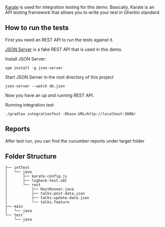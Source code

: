[Karate](https://github.com/intuit/karate) is used for integration testing for this demo.
Basically, Karate is an API testing framework that allows you to write your test in Gherkin standard.

## How to run the tests
First you need an REST API to run the tests against it.

[JSON Server](https://github.com/typicode/json-server) is a fake REST API that is used in this demo.

Install JSON Server:

`npm install -g json-server`

Start JSON Server in the root directory of this project

`json-server --watch db.json`

Now you have an up and running REST API. 

Running integration test

`./gradlew integrationTest -Dbase.URL=http://localhost:3000/`

## Reports
After test run, you can find the cucumber reports under target folder

## Folder Structure

```
├── intTest
│   └── java
│       ├── karate-config.js
│       ├── logback-test.xml
│       └── rest
│           ├── RestRunner.java
│           ├── talks-post-data.json
│           ├── talks-update-data.json
│           └── talks.feature
├── main
│   └── java
└── test
    └── java

```
